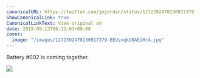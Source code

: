 ```yaml
---
canonicalURL: https://twitter.com/jmjordan/status/1172392478130917379
ShowCanonicalLink: true
CanonicalLinkText: View original on
date: 2019-09-13T06:12:03+00:00
cover:
  image: "/images/1172392478130917379-EEUsvqkU8AEiHrA.jpg"
---
```

Battery #002 is coming together. 

![](/images/1172392478130917379-EEUsvqkU8AEiHrA.jpg)